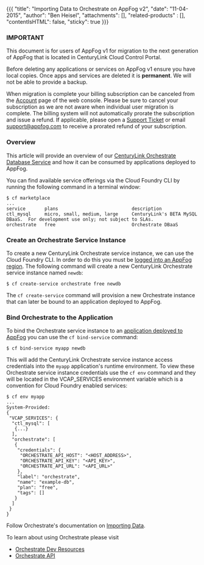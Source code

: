 {{{
  "title": "Importing Data to Orchestrate on AppFog v2",
  "date": "11-04-2015",
  "author": "Ben Heisel",
  "attachments": [],
  "related-products" : [],
  "contentIsHTML": false,
  "sticky": true
}}}

### IMPORTANT

This document is for users of AppFog v1 for migration to the next generation of AppFog that is located in CenturyLink Cloud Control Portal.

Before deleting any applications or services on AppFog v1 ensure you have local copies. Once apps and services are deleted it is **permanent**. We will not be able to provide a backup.

When migration is complete your billing subscription can be canceled from the [Account](https://console.appfog.com/#account) page of the web console. Please be sure to cancel your subscription as we are not aware when individual user migration is complete. The billing system will not automatically prorate the subscription and issue a refund. If applicable, please open a [Support Ticket](https://support.appfog.com/tickets/new) or email support@appfog.com to receive a prorated refund of your subscription.


### Overview

This article will provide an overview of our [CenturyLink Orchestrate Database Service](https://orchestrate.io/) and how it can be consumed by applications deployed to AppFog.


You can find available service offerings via the Cloud Foundry CLI by running the following command in a terminal window:

```
$ cf marketplace
...
service       plans                           description   
ctl_mysql     micro, small, medium, large     CenturyLink's BETA MySQL DBaaS.  For development use only; not subject to SLAs.
orchestrate   free                            Orchestrate DBaaS
```

### Create an Orchestrate Service Instance

To create a new CenturyLink Orchestrate service instance, we can use the Cloud Foundry CLI. In order to do this you must be [logged into an AppFog region](../AppFog/login-using-cf-cli.md). The following command will create a new CenturyLink Orchestrate service instance named `newdb`:

```
$ cf create-service orchestrate free newdb
```

The `cf create-service` command will provision a new Orchestrate instance that can later be bound to an application deployed to AppFog.

### Bind Orchestrate to the Application

To bind the Orchestrate service instance to an [application deployed to AppFog](../AppFog/deploy-an-application.md) you can use the `cf bind-service` command:

```
$ cf bind-service myapp newdb
```

This will add the CenturyLink Orchestrate service instance access credentials into the `myapp` application's runtime environment. To view these Orchestrate service instance credentials use the `cf env` command and they will be located in the VCAP_SERVICES environment variable which is a convention for Cloud Foundry enabled services:

```
$ cf env myapp
...
System-Provided:
{
 "VCAP_SERVICES": {
  "ctl_mysql": [
   {...}
  ],
  "orchestrate": [
   {
    "credentials": {
     "ORCHESTRATE_API_HOST": "<HOST_ADDRESS>",
     "ORCHESTRATE_API_KEY": "<API_KEY>",
     "ORCHESTRATE_API_URL": "<API_URL>"
    },
    "label": "orchestrate",
    "name": "example-db",
    "plan": "free",
    "tags": []
   }
  ]
 }
}
```
Follow Orchestrate's documentation on [Importing Data](https://orchestrate.io/docs/data-import).

To learn about using Orchestrate please visit
* [Orchestrate Dev Resources](https://orchestrate.io/docs)
* [Orchestrate API](https://orchestrate.io/docs/apiref#overview)
